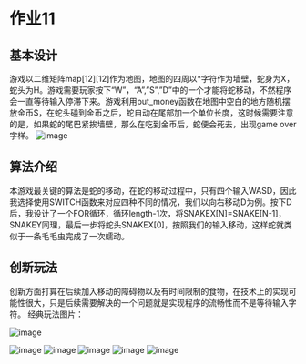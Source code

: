 # 作业11
## 基本设计
游戏以二维矩阵map[12][12]作为地图，地图的四周以*字符作为墙壁，蛇身为X，蛇头为H。游戏需要玩家按下“W”，“A”,”S”,”D”中的一个才能将蛇移动，不然程序会一直等待输入停滞下来。游戏利用put_money函数在地图中空白的地方随机摆放金币$，在蛇头碰到金币之后，蛇自动在尾部加一个单位长度，这时候需要注意的是，如果蛇的尾巴紧挨墙壁，那么在吃到金币后，蛇便会死去，出现game over字样。
![image](http://m.qpic.cn/psb?/V102zVW74XkRgr/HH*n6p29TH7OeG96HDRXVXOsZst8cRszlrw0ETgtN6U!/b/dFIBAAAAAAAA&bo=egDrAAAAAAADB7M!&rf=viewer_4)

## 算法介绍
本游戏最关键的算法是蛇的移动，在蛇的移动过程中，只有四个输入WASD，因此我选择使用SWITCH函数来对应四种不同的情况，我们以向右移动D为例。按下D后，我设计了一个FOR循环，循环length-1次，将SNAKEX[N]=SNAKE[N-1]，SNAKEY同理，最后一步将蛇头SNAKEX[0]，按照我们的输入移动，这样蛇就类似于一条毛毛虫完成了一次蠕动。       

## 创新玩法
创新方面打算在后续加入移动的障碍物以及有时间限制的食物，在技术上的实现可能性很大，只是后续需要解决的一个问题就是实现程序的流畅性而不是等待输入字符。
经典玩法图片：

![image](http://m.qpic.cn/psb?/V102zVW74XkRgr/DKWb1bRGcRfewsnNYxMUHEwv4zXXWmHZzCNnka5c.Bs!/b/dLkAAAAAAAAA&bo=DAHQAAAAAAARF*0!&rf=viewer_4)         

![image](http://m.qpic.cn/psb?/V102zVW74XkRgr/cwtlgzfSJUjvxryhPn.6AIKzCNbtH8Zf1vQMt.EVI9I!/b/dLwAAAAAAAAA&bo=swGjAgAAAAADBzE!&rf=viewer_4)
![image](http://m.qpic.cn/psb?/V102zVW74XkRgr/CLfY5f9caVN0RSJvBWs7rc7KPbhXNWNn*lv.yF2sJqo!/b/dLoAAAAAAAAA&bo=ygNlAwAAAAADF50!&rf=viewer_4)
![image](http://m.qpic.cn/psb?/V102zVW74XkRgr/iWWdqHuuWSSEZhADwDt9Yb5OU1guBSzZVKcSkmCa8*U!/b/dDQBAAAAAAAA&bo=9QNmAwAAAAADF6E!&rf=viewer_4)
![image](http://m.qpic.cn/psb?/V102zVW74XkRgr/8ADcB7djpNBey3oYjfFxDjmLsQkhTy2pmb2BFwVFnwk!/b/dLgAAAAAAAAA&bo=OAVmAwAAAAADF2o!&rf=viewer_4)
![image](http://m.qpic.cn/psb?/V102zVW74XkRgr/5WFgtYdjoP.kijN8RAXMBwZbM5.AtIBcMQFqSiR3obM!/b/dMIAAAAAAAAA&bo=8gP3AgAAAAADFzY!&rf=viewer_4)
